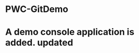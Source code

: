 # PWC-GitDemo
A demo console application is added.
updated
===========================================
